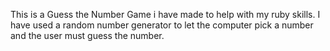 This is a Guess the Number Game i have made to help with my 
ruby skills.  I have used a random number generator to 
let the computer pick a number and the user must guess
the number.